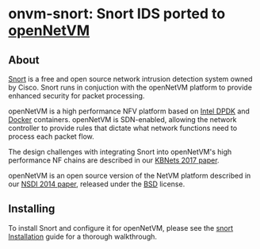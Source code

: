 # onvm-snort: Snort IDS ported to [openNetVM][onvm]

About
--
[Snort][snort-link] is a free and open source network intrusion detection system owned by Cisco. Snort runs in conjuction with the openNetVM platform to provide enhanced security for packet processing.

openNetVM is a high performance NFV platform based on [Intel DPDK][dpdk] and [Docker][docker] containers.  openNetVM is SDN-enabled, allowing the network controller to provide rules that dictate what network functions need to process each packet flow.

The design challenges with integrating Snort into openNetVM's high performance NF chains are described in our [KBNets 2017 paper][kbnets17].

openNetVM is an open source version of the NetVM platform described in our [NSDI 2014 paper][nsdi04], released under the [BSD][license] license.

Installing
--
To install Snort and configure it for openNetVM, please see the [snort Installation][install] guide for a thorough walkthrough.

[snort-link]: https://www.snort.org/
[onvm]: http://sdnfv.github.io/onvm/
[license]: LICENSE
[dpdk]: http://dpdk.org
[docker]: https://www.docker.com/
[kbnets17]: http://grace-liu.github.io/static/papers/17-KBNets-onvm.pdf
[nsdi04]: http://faculty.cs.gwu.edu/~timwood/papers/14-NSDI-netvm.pdf
[install]: Install.md

